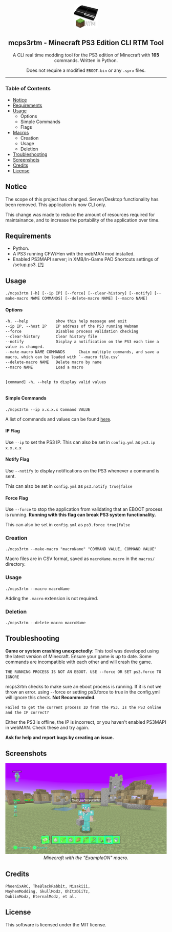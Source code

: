 <p align="center">
    <img width="15%" src="assets/logo512.png">
</p>
<h2 align="center">mcps3rtm - Minecraft PS3 Edition CLI RTM Tool</h2>
<p align="center">A CLI real time modding tool for the PS3 edition of Minecraft with <b>165</b> commands. Written in Python.</p>
<p align="center">Does not require a modified <code>EBOOT.bin</code> or any <code>.sprx</code> files.</p>
<hr>
<h3>Table of Contents</h3>
<ul>
    <li><a href='#notice'>Notice</li></a>
    <li><a href='#requirements'>Requirements</li></a>
    <li><a href='#usage'>Usage</a>
        <ul>
            <li>Options</li>
            <li>Simple Commands</li>
            <li>Flags</li>
        </ul>
    </li>
    <li><a href='#macros'>Macros</a>
        <ul>
            <li>Creation</li>
            <li>Usage</li>
            <li>Deletion</li>
        </ul>
    </li>
    <li><a href='#troubleshooting'>Troubleshooting</li></a>
    <li><a href='#screenshots'>Screenshots</li></a>
    <li><a href='#credits'>Credits</li></a>
    <li><a href='#license'>License</li></a>
</ul>
<h2>Notice</h2>

<p>The scope of this project has changed. Server/Desktop functionality has been removed. This application is now CLI only.

This change was made to reduce the amount of resources required for maintainance, and to increase the portability of the application over time.</p>
<h2>Requirements</h2>
<ul>
<li>Python.</li>
<li>A PS3 running CFW/Hen with the webMAN mod installed.</li>
<li>Enabled PS3MAPI server; in XMB/In-Game PAD Shortcuts settings of /setup.ps3. <a href='https://github.com/aldostools/webMAN-MOD/wiki/Web-Commands#ps3mapi-server-commands'>[?]</a>
</ul>

<h2>Usage</h2>
<pre><code>./mcps3rtm [-h] [--ip IP] [--force] [--clear-history] [--notify] [--make-macro NAME COMMANDS] [--delete-macro NAME] [--macro NAME]
</code></pre>

<h4>Options</h4>
<pre><code>-h, --help            show this help message and exit
--ip IP, --host IP    IP address of the PS3 running Webman
--force               Disables process validation checking
--clear-history       Clear history file
--notify              Display a notification on the PS3 each time a value is changed.
--make-macro NAME COMMANDS      Chain multiple commands, and save a macro, which can be loaded with `--macro file.csv`
--delete-macro NAME   Delete macro by name
--macro NAME          Load a macro 

[command] -h, --help to display valid values</code></pre>
<h4>Simple Commands</h4>
<pre><code>./mcps3rtm --ip x.x.x.x Command VALUE</code></pre>
<p>A list of commands and values can be found <a href='OFFSETS.md'>here</a>.
<h4>IP Flag</h4>
<p>Use <code>--ip</code> to set the PS3 IP. This can also be set in <code>config.yml</code> as <code>ps3.ip x.x.x.x</code></p>

<h4>Notify Flag</h4>
<p>Use <code>--notify</code> to display notifications on the PS3 whenever a command is sent.</p>
<p>This can also be set in <code>config.yml</code> as <code>ps3.notify true|false</code></p>

<h4>Force Flag</h4>
<p>Use <code>--force</code> to stop the application from validating that an EBOOT process is running.  
<b>Running with this flag can break PS3 system functionality.</b></p> 
<p>This can also be set in <code>config.yml</code> as <code>ps3.force true|false</code></p>
<h3>Creation</h3>

<pre><code>./mcps3rtm --make-macro "macroName" "COMMAND VALUE, COMMAND VALUE"</code></pre>
<p>Macro files are in CSV format, saved as <code>macroName.macro</code> in the <code>macros/</code> directory.</p>

<h3>Usage</h3>

<pre><code>./mcps3rtm --macro macroName</code></pre>
<p>Adding the <code>.macro</code> extension is not required.</p>

<h3>Deletion</h3>

<pre><code>./mcps3rtm --delete-macro macroName</code></pre>

<h2>Troubleshooting</h2>
<p><b>Game or system crashing unexpectedly</b>: This tool was developed using the latest version of Minecraft. Ensure your game is up to date. Some commands are incompatible with each other and will crash the game.</p>

<pre><code>THE RUNNING PROCESS IS NOT AN EBOOT. USE --force OR SET ps3.force TO IGNORE</code></pre>

<p>mcps3rtm checks to make sure an eboot process is running. If it is not we throw an error. using --force or setting ps3.force to true in the config.yml will ignore this check. <b>Not Recommended</b>.</p>

<pre><code>Failed to get the current process ID from the PS3. Is the PS3 online and the IP correct?</code></pre>
<p>Either the PS3 is offline, the IP is incorrect, or you haven't enabled PS3MAPI in webMAN. Check these and try again.</p>

<b>Ask for help and report bugs by creating an issue.</b>
<h2>Screenshots</h2>
<p align="center">
<img src="assets/example.png">
<i>Minecraft with the "ExampleON" macro.</i>
</p>
<h2>Credits</h2>
<pre><code>PhoenixARC, TheBlackRabbit, Misakiii, 
MayhemModding, SkullModz, OhItzDiiTz, 
DublinModz, EternalModz, et al.</code></pre>

<h2>License</h3>
<p>This software is licensed under the MIT license.</p>
